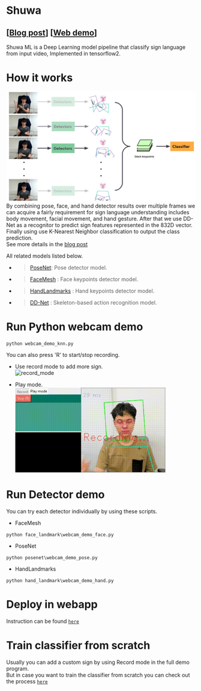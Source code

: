 # Shuwa
## [[Blog post]()] [[Web demo]()]

Shuwa ML is a Deep Learning model pipeline that classify sign language from input video, Implemented in tensorflow2.  


# How it works
![](assets/overview.jpg)  
By combining pose, face, and hand detector results over multiple frames we can acquire a fairly requirement for sign language understanding includes body movement, facial movement, and hand gesture. After that we use DD-Net as a recognitor to predict sign features represented in the 832D vector. Finally using use K-Nearest Neighbor classification to output the class prediction.  
See more details in the [blog post]()

All related models listed below.

- >[PoseNet](https://github.com/tensorflow/tfjs-models/tree/master/posenet): Pose detector model.
- >[FaceMesh](https://google.github.io/mediapipe/solutions/face_mesh) : Face keypoints detector model.
- >[HandLandmarks](https://google.github.io/mediapipe/solutions/hands) : Hand keypoints detector model.
- >[DD-Net](https://github.com/fandulu/DD-Net) : Skeleton-based action recognition model.



# Run Python webcam demo
```
python webcam_demo_knn.py
```
You can also press 'R' to start/stop recording.

- Use record mode to add more sign.  
![record_mode](assets/record_mode.gif)

- Play mode.  
![play_mode](assets/play_mode.gif)  



# Run Detector demo
You can try each detector individually by using these scripts.
- FaceMesh
```
python face_landmark\webcam_demo_face.py
```

- PoseNet
```
python posenet\webcam_demo_pose.py
```

- HandLandmarks
```
python hand_landmark\webcam_demo_hand.py
```

# Deploy in webapp
Instruction can be found [`here`](/web_demo)


# Train classifier from scratch
Usually you can add a custom sign by using Record mode in the full demo program.  
But in case you want to train the classifier from scratch you can check out the process [`here`](/classifier)